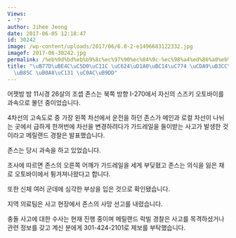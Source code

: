```yaml
---
Views:
- '7'
author: Jihee Jeong
date: 2017-06-05 12:18:47
id: 30242
image: /wp-content/uploads/2017/06/6.0-2-e1496683122332.jpg
imagef: 2017-06-30242.jpg
permalink: /%eb%9d%bd%eb%b9%8c%ec%97%90%ec%84%9c-%ec%98%a4%ed%86%a0%eb%b0%94%ec%9d%b4-%ec%b6%a9%eb%8f%8c%ec%82%ac%ea%b3%a0%eb%a1%9c-%eb%82%a8%ec%84%b1-%ec%82%ac%eb%a7%9d/
title: "\uB77D\uBE4C\uC5D0\uC11C \uC624\uD1A0\uBC14\uC774 \uCDA9\uB3CC\uC0AC\uACE0\
  \uB85C \uB0A8\uC131 \uC0AC\uB9DD"
---
```


어젯밤 밤 11시경 26살의 조셉 존스는 북쪽 방향 I-270에서 자신의 스즈키 오토바이를 과속으로 몰던 중이었습니다.

4차선의 고속도로 중 가장 왼쪽 차선에서 운전을 하던 존스가 메인과 로컬 차선이 나뉘는 곳에서 급하게 한꺼번에 차선을 변경하려다가 가드레일을 들이받는 사고가 발생한 것이라고 메릴랜드 경찰은 발표했습니다.

존스는 당시 과속을 하고 있었습니다.

조사에 따르면 존스의 오른쪽 어깨가 가드레일을 세게 부딪혔고 존스는 의식을 잃은 채로 오토바이에서 튕겨져나왔다고 합니다.

또한 신체 여러 군데에 심각한 부상을 입은 것으로 확인됐습니다.

지역 의료팀은 사고 현장에서 존스의 사망 선고를 내렸습니다.

충돌 사고에 대한 수사는 현재 진행 중이며 메릴랜드 락빌 경찰은 사고를 목격하셨거나 관련 정보를 갖고 계신 분에게 301-424-2101로 제보를 부탁했습니다.

&nbsp;